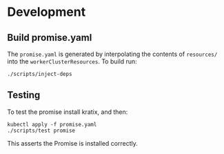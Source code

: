 # Development

## Build promise.yaml
The `promise.yaml` is generated by interpolating the contents of `resources/` into
the `workerClusterResources`. To build run:

```
./scripts/inject-deps
```

## Testing
To test the promise install kratix, and then:
```
kubectl apply -f promise.yaml
./scripts/test promise
```

This asserts the Promise is installed correctly.
